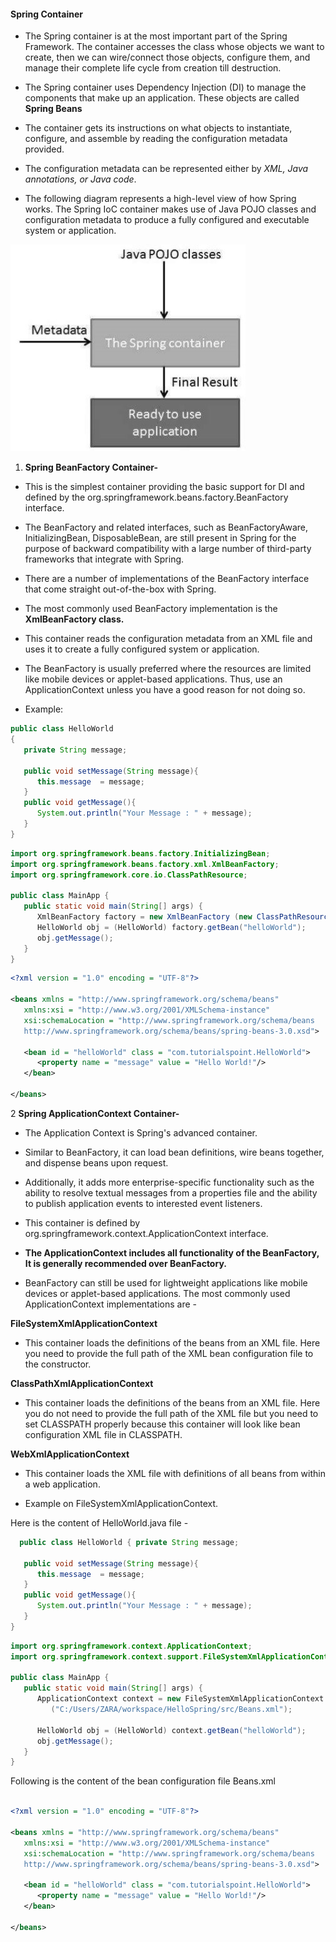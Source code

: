 
#### Spring Container

-  The Spring container is at the most important part of the Spring Framework. The container accesses the class whose objects we want to create, then
   we can wire/connect those objects, configure them, and manage their complete life cycle from creation till destruction.

-  The Spring container uses Dependency Injection (DI) to manage the components that make up an application. These objects are called **Spring
   Beans** 

-  The container gets its instructions on what objects to instantiate, configure, and assemble by reading the configuration metadata provided.

-  The configuration metadata can be represented either by *XML, Java annotations, or Java code*. 

-  The following diagram represents a high-level view of how Spring works. The Spring IoC container makes use of Java POJO classes and configuration
   metadata to produce a fully configured and executable system or application.

![Spring container working](../images/1.2.1_Spring_container_working.jpg)



1. **Spring BeanFactory Container-**

- This is the simplest container providing the basic support for DI and defined by the org.springframework.beans.factory.BeanFactory interface. 

- The BeanFactory and related interfaces, such as BeanFactoryAware, InitializingBean, DisposableBean, are still present in Spring for the purpose of backward compatibility with a large number of third-party frameworks that integrate with Spring. 

- There are a number of implementations of the BeanFactory interface that come straight out-of-the-box with Spring. 

- The most commonly used BeanFactory implementation is the **XmlBeanFactory class.**

- This container reads the configuration metadata from an XML file and uses it to create a fully configured system or application.

- The BeanFactory is usually preferred where the resources are limited like mobile devices or applet-based applications. Thus, use an
  ApplicationContext unless you have a good reason for not doing so.

- Example: 

```java
public class HelloWorld
{ 
   private String message;  
   
   public void setMessage(String message){ 
      this.message  = message; 
   }  
   public void getMessage(){ 
      System.out.println("Your Message : " + message); 
   } 
}
```
```java
import org.springframework.beans.factory.InitializingBean; 
import org.springframework.beans.factory.xml.XmlBeanFactory; 
import org.springframework.core.io.ClassPathResource;  

public class MainApp { 
   public static void main(String[] args) { 
      XmlBeanFactory factory = new XmlBeanFactory (new ClassPathResource("Beans.xml")); 
      HelloWorld obj = (HelloWorld) factory.getBean("helloWorld");    
      obj.getMessage();    
   }
} 
```

```xml
<?xml version = "1.0" encoding = "UTF-8"?>

<beans xmlns = "http://www.springframework.org/schema/beans"
   xmlns:xsi = "http://www.w3.org/2001/XMLSchema-instance"
   xsi:schemaLocation = "http://www.springframework.org/schema/beans
   http://www.springframework.org/schema/beans/spring-beans-3.0.xsd">

   <bean id = "helloWorld" class = "com.tutorialspoint.HelloWorld">
      <property name = "message" value = "Hello World!"/>
   </bean>

</beans>
```



2 **Spring ApplicationContext Container-**

- The Application Context is Spring's advanced container. 

- Similar to BeanFactory, it can load bean definitions, wire beans together, and dispense beans upon request. 

- Additionally, it adds more enterprise-specific functionality such as the ability to resolve textual messages from a properties file and the ability
  to publish application events to interested event listeners.

- This container is defined by org.springframework.context.ApplicationContext interface. 

- **The ApplicationContext includes all functionality of the BeanFactory, It is generally recommended over BeanFactory.**

- BeanFactory can still be used for lightweight applications like mobile devices or applet-based applications. The most commonly used
  ApplicationContext implementations are -

**FileSystemXmlApplicationContext**

- This container loads the definitions of the beans from an XML file. Here you need to provide the full path of the XML bean configuration file to the constructor.


**ClassPathXmlApplicationContext**
  
- This container loads the definitions of the beans from an XML file. Here you do not need to provide the full path of the XML file but you need to set CLASSPATH properly because this container will look like bean configuration XML file in CLASSPATH.



**WebXmlApplicationContext**  

- This container loads the XML file with definitions of all beans from within a web application.


- Example on FileSystemXmlApplicationContext. 

Here is the content of HelloWorld.java file -
  
```java
  public class HelloWorld { private String message;

   public void setMessage(String message){
      this.message  = message;
   }
   public void getMessage(){
      System.out.println("Your Message : " + message);
   }
}

```

```java
import org.springframework.context.ApplicationContext;
import org.springframework.context.support.FileSystemXmlApplicationContext;

public class MainApp {
   public static void main(String[] args) {
      ApplicationContext context = new FileSystemXmlApplicationContext
         ("C:/Users/ZARA/workspace/HelloSpring/src/Beans.xml");
      
      HelloWorld obj = (HelloWorld) context.getBean("helloWorld");
      obj.getMessage();
   }
}
```
Following is the content of the bean configuration file Beans.xml
```xml

<?xml version = "1.0" encoding = "UTF-8"?>

<beans xmlns = "http://www.springframework.org/schema/beans"
   xmlns:xsi = "http://www.w3.org/2001/XMLSchema-instance"
   xsi:schemaLocation = "http://www.springframework.org/schema/beans
   http://www.springframework.org/schema/beans/spring-beans-3.0.xsd">

   <bean id = "helloWorld" class = "com.tutorialspoint.HelloWorld">
      <property name = "message" value = "Hello World!"/>
   </bean>

</beans>
```
